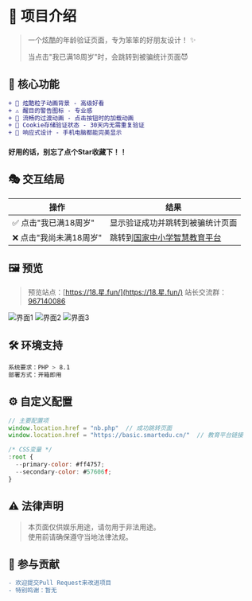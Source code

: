 # 🌟 项目介绍

> 一个炫酷的年龄验证页面，专为笨笨的好朋友设计！ ✨
> 
> 当点击"我已满18周岁"时，会跳转到被骗统计页面😈

## 🎨 核心功能

```diff
+ 💫 炫酷粒子动画背景 - 高级好看
+ ⚠️ 醒目的警告图标 - 专业感
+ 🔄 流畅的过渡动画 - 点击按钮时的加载动画
+ 🍪 Cookie存储验证状态 - 30天内无需重复验证
+ 📱 响应式设计 - 手机电脑都能完美显示
```
#### 好用的话，别忘了点个Star收藏下！！

## 🎭 交互结局

| 操作 | 结果 |
|------|------|
| ✅ 点击"我已满18周岁" | 显示验证成功并跳转到被骗统计页面 |
| ❌ 点击"我尚未满18周岁" | 跳转到[国家中小学智慧教育平台](https://basic.smartedu.cn/) |

## 🖼️ 预览
> 预览站点：[https://18.星.fun/](https://18.星.fun/)
> 站长交流群：[967140086](https://qm.qq.com/cgi-bin/qm/qr?k=6ww_haorKSc-F1QWF4JdrErhmFzxeNbo&jump_from=webapi&authKey=7py1srP3pqE94lCPjoh02aQhVPjZuTlYhm+q+yZ4NpTP0WEd46kTWKRau+P5r9ey)

![界面1](https://github.com/user-attachments/assets/e2498acd-0b67-43c0-9713-0b678b655336)
![界面2](https://github.com/user-attachments/assets/0f365d50-dfcb-4e5a-be4c-d8e1a6c6066e)
![界面3](https://github.com/user-attachments/assets/82437273-a963-4b8a-9fab-32fa5c86f32d)

## 🛠️ 环境支持

```bash
系统要求：PHP > 8.1
部署方式：开箱即用
```

## ⚙️ 自定义配置

```javascript
// 主要配置项
window.location.href = "nb.php"  // 成功跳转页面
window.location.href = "https://basic.smartedu.cn/"  // 教育平台链接

/* CSS变量 */
:root {
  --primary-color: #ff4757;
  --secondary-color: #57606f;
}
```

## ⚠️ 法律声明

> 本页面仅供娱乐用途，请勿用于非法用途。  
> 使用前请确保遵守当地法律法规。

## 🤝 参与贡献

```diff
- 欢迎提交Pull Request来改进项目
- 特别鸣谢：暂无
```
